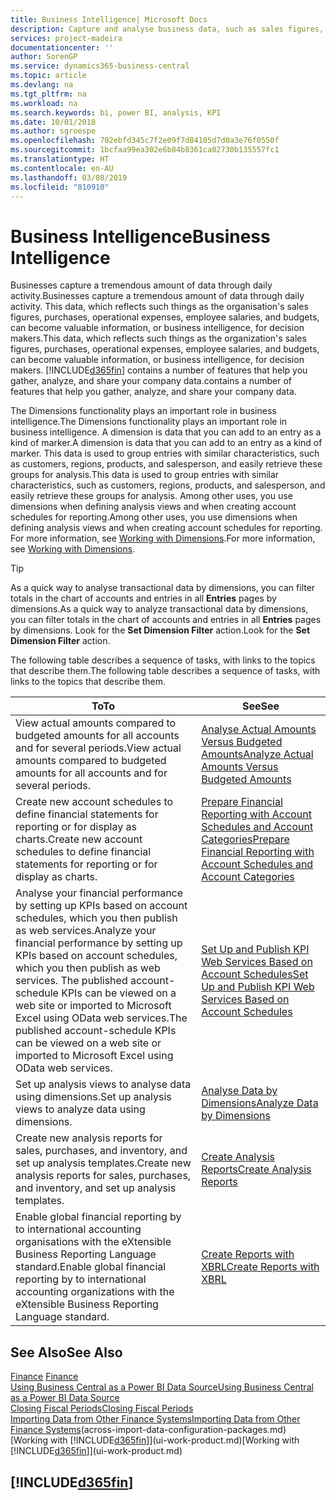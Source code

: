 ```yaml
---
title: Business Intelligence| Microsoft Docs
description: Capture and analyse business data, such as sales figures, purchases, operational expenses, employee salaries, and budgets, that can be valuable information for business intelligence or for decision making.
services: project-madeira
documentationcenter: ''
author: SorenGP
ms.service: dynamics365-business-central
ms.topic: article
ms.devlang: na
ms.tgt_pltfrm: na
ms.workload: na
ms.search.keywords: bi, power BI, analysis, KPI
ms.date: 10/01/2018
ms.author: sgroespe
ms.openlocfilehash: 702ebfd345c7f2e09f7d84105d7d0a3e76f0550f
ms.sourcegitcommit: 1bcfaa99ea302e6b84b8361ca02730b135557fc1
ms.translationtype: HT
ms.contentlocale: en-AU
ms.lasthandoff: 03/08/2019
ms.locfileid: "810910"
---
```

# <a name="business-intelligence"></a><span data-ttu-id="1c217-103">Business Intelligence</span><span class="sxs-lookup"><span data-stu-id="1c217-103">Business Intelligence</span></span>
<span data-ttu-id="1c217-104">Businesses capture a tremendous amount of data through daily activity.</span><span class="sxs-lookup"><span data-stu-id="1c217-104">Businesses capture a tremendous amount of data through daily activity.</span></span> <span data-ttu-id="1c217-105">This data, which reflects such things as the organisation's sales figures, purchases, operational expenses, employee salaries, and budgets, can become valuable information, or business intelligence, for decision makers.</span><span class="sxs-lookup"><span data-stu-id="1c217-105">This data, which reflects such things as the organization's sales figures, purchases, operational expenses, employee salaries, and budgets, can become valuable information, or business intelligence, for decision makers.</span></span> [!INCLUDE[d365fin](includes/d365fin_md.md)] <span data-ttu-id="1c217-106">contains a number of features that help you gather, analyze, and share your company data.</span><span class="sxs-lookup"><span data-stu-id="1c217-106">contains a number of features that help you gather, analyze, and share your company data.</span></span>

<span data-ttu-id="1c217-107">The Dimensions functionality plays an important role in business intelligence.</span><span class="sxs-lookup"><span data-stu-id="1c217-107">The Dimensions functionality plays an important role in business intelligence.</span></span> <span data-ttu-id="1c217-108">A dimension is data that you can add to an entry as a kind of marker.</span><span class="sxs-lookup"><span data-stu-id="1c217-108">A dimension is data that you can add to an entry as a kind of marker.</span></span> <span data-ttu-id="1c217-109">This data is used to group entries with similar characteristics, such as customers, regions, products, and salesperson, and easily retrieve these groups for analysis.</span><span class="sxs-lookup"><span data-stu-id="1c217-109">This data is used to group entries with similar characteristics, such as customers, regions, products, and salesperson, and easily retrieve these groups for analysis.</span></span> <span data-ttu-id="1c217-110">Among other uses, you use dimensions  when defining analysis views and when creating account schedules for reporting.</span><span class="sxs-lookup"><span data-stu-id="1c217-110">Among other uses, you use dimensions  when defining analysis views and when creating account schedules for reporting.</span></span> <span data-ttu-id="1c217-111">For more information, see [Working with Dimensions](finance-dimensions.md).</span><span class="sxs-lookup"><span data-stu-id="1c217-111">For more information, see [Working with Dimensions](finance-dimensions.md).</span></span>

> [!TIP]
> <span data-ttu-id="1c217-112">As a quick way to analyse transactional data by dimensions, you can filter totals in the chart of accounts and entries in all **Entries** pages by dimensions.</span><span class="sxs-lookup"><span data-stu-id="1c217-112">As a quick way to analyze transactional data by dimensions, you can filter totals in the chart of accounts and entries in all **Entries** pages by dimensions.</span></span> <span data-ttu-id="1c217-113">Look for the **Set Dimension Filter** action.</span><span class="sxs-lookup"><span data-stu-id="1c217-113">Look for the **Set Dimension Filter** action.</span></span>  

<span data-ttu-id="1c217-114">The following table describes a sequence of tasks, with links to the topics that describe them.</span><span class="sxs-lookup"><span data-stu-id="1c217-114">The following table describes a sequence of tasks, with links to the topics that describe them.</span></span>  

| <span data-ttu-id="1c217-115">To</span><span class="sxs-lookup"><span data-stu-id="1c217-115">To</span></span> | <span data-ttu-id="1c217-116">See</span><span class="sxs-lookup"><span data-stu-id="1c217-116">See</span></span> |
| --- | --- |
|<span data-ttu-id="1c217-117">View actual amounts compared to budgeted amounts for all accounts and for several periods.</span><span class="sxs-lookup"><span data-stu-id="1c217-117">View actual amounts compared to budgeted amounts for all accounts and for several periods.</span></span>|[<span data-ttu-id="1c217-118">Analyse Actual Amounts Versus Budgeted Amounts</span><span class="sxs-lookup"><span data-stu-id="1c217-118">Analyze Actual Amounts Versus Budgeted Amounts</span></span>](bi-how-analyze-actual-versus-budget.md)|
|<span data-ttu-id="1c217-119">Create new account schedules to define financial statements for reporting or for display as charts.</span><span class="sxs-lookup"><span data-stu-id="1c217-119">Create new account schedules to define financial statements for reporting or for display as charts.</span></span>|[<span data-ttu-id="1c217-120">Prepare Financial Reporting with Account Schedules and Account Categories</span><span class="sxs-lookup"><span data-stu-id="1c217-120">Prepare Financial Reporting with Account Schedules and Account Categories</span></span>](bi-how-work-account-schedule.md)|
|<span data-ttu-id="1c217-121">Analyse your financial performance by setting up KPIs based on account schedules, which you then publish as web services.</span><span class="sxs-lookup"><span data-stu-id="1c217-121">Analyze your financial performance by setting up KPIs based on account schedules, which you then publish as web services.</span></span> <span data-ttu-id="1c217-122">The published account-schedule KPIs can be viewed on a web site or imported to Microsoft Excel using OData web services.</span><span class="sxs-lookup"><span data-stu-id="1c217-122">The published account-schedule KPIs can be viewed on a web site or imported to Microsoft Excel using OData web services.</span></span>|[<span data-ttu-id="1c217-123">Set Up and Publish KPI Web Services Based on Account Schedules</span><span class="sxs-lookup"><span data-stu-id="1c217-123">Set Up and Publish KPI Web Services Based on Account Schedules</span></span>](bi-how-to-set-up-and-publish-kpi-web-services-based-on-account-schedules.md)|
|<span data-ttu-id="1c217-124">Set up analysis views to analyse data using dimensions.</span><span class="sxs-lookup"><span data-stu-id="1c217-124">Set up analysis views to analyze data using dimensions.</span></span>|[<span data-ttu-id="1c217-125">Analyse Data by Dimensions</span><span class="sxs-lookup"><span data-stu-id="1c217-125">Analyze Data by Dimensions</span></span>](bi-how-analyze-data-dimension.md)|
|<span data-ttu-id="1c217-126">Create new analysis reports for sales, purchases, and inventory, and set up analysis templates.</span><span class="sxs-lookup"><span data-stu-id="1c217-126">Create new analysis reports for sales, purchases, and inventory, and set up analysis templates.</span></span>|[<span data-ttu-id="1c217-127">Create Analysis Reports</span><span class="sxs-lookup"><span data-stu-id="1c217-127">Create Analysis Reports</span></span>](bi-how-create-analysis-views-reports.md)|
|<span data-ttu-id="1c217-128">Enable global financial reporting by to international accounting organisations with the eXtensible Business Reporting Language standard.</span><span class="sxs-lookup"><span data-stu-id="1c217-128">Enable global financial reporting by to international accounting organizations with the eXtensible Business Reporting Language standard.</span></span>|[<span data-ttu-id="1c217-129">Create Reports with XBRL</span><span class="sxs-lookup"><span data-stu-id="1c217-129">Create Reports with XBRL</span></span>](bi-create-reports-with-xbrl.md)|

## <a name="see-also"></a><span data-ttu-id="1c217-130">See Also</span><span class="sxs-lookup"><span data-stu-id="1c217-130">See Also</span></span>
<span data-ttu-id="1c217-131">[Finance](finance.md)  </span><span class="sxs-lookup"><span data-stu-id="1c217-131">[Finance](finance.md)  </span></span>  
[<span data-ttu-id="1c217-132">Using Business Central as a Power BI Data Source</span><span class="sxs-lookup"><span data-stu-id="1c217-132">Using Business Central as a Power BI Data Source</span></span>](across-how-use-financials-data-source-powerbi.md)  
[<span data-ttu-id="1c217-133">Closing Fiscal Periods</span><span class="sxs-lookup"><span data-stu-id="1c217-133">Closing Fiscal Periods</span></span>](year-close-years-periods.md)  
<span data-ttu-id="1c217-134">[Importing Data from Other Finance Systems](across-import-data-configuration-packages.md)</span><span class="sxs-lookup"><span data-stu-id="1c217-134">[Importing Data from Other Finance Systems](across-import-data-configuration-packages.md)(across-import-data-configuration-packages.md)</span></span>  
<span data-ttu-id="1c217-135">[Working with [!INCLUDE[d365fin](includes/d365fin_md.md)]](ui-work-product.md)</span><span class="sxs-lookup"><span data-stu-id="1c217-135">[Working with [!INCLUDE[d365fin](includes/d365fin_md.md)]](ui-work-product.md)</span></span>

## [!INCLUDE[d365fin](includes/free_trial_md.md)]  
 
